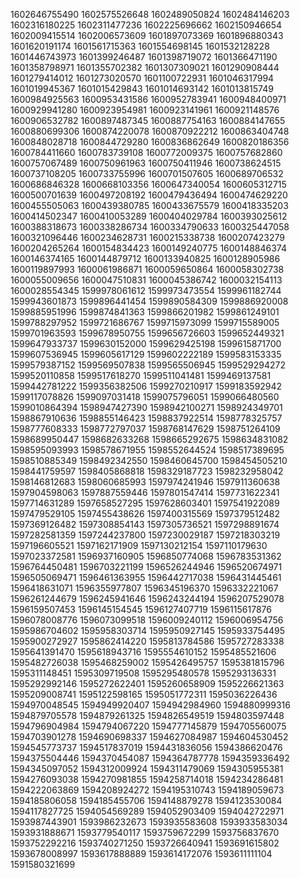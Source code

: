 1602646755490
1602575526648
1602489050824
1602484146203
1602316180225
1602311477236
1602225696662
1602150946654
1602009415514
1602006573609
1601897073369
1601896880343
1601620191174
1601561715363
1601554698145
1601532128228
1601446743973
1601399246487
1601398719072
1601366471190
1601358798971
1601355702382
1601307309021
1601290908444
1601279414012
1601273020570
1601100722931
1601046317994
1601019945367
1601015429843
1601014693142
1601013815749
1600984925563
1600953431586
1600952783941
1600948400971
1600929941280
1600923954981
1600923141961
1600921148576
1600906532782
1600897487345
1600887754163
1600884147655
1600880699306
1600874220078
1600870922212
1600863404748
1600848028718
1600844729280
1600836862649
1600820186356
1600784411660
1600783739108
1600772009375
1600757682860
1600757067489
1600750961963
1600750411946
1600738624515
1600737108205
1600733755996
1600701507605
1600689706532
1600686846328
1600668103356
1600647340054
1600605312715
1600500701639
1600497208192
1600479436494
1600474629220
1600455505063
1600439380785
1600433675579
1600418335203
1600414502347
1600410053289
1600404029784
1600393025612
1600388318673
1600338286734
1600334790633
1600325447058
1600321096446
1600234628731
1600215338738
1600207423279
1600204265264
1600154834423
1600149240775
1600148846374
1600146374165
1600144879712
1600133940825
1600128905986
1600119897993
1600061986871
1600059650864
1600058302738
1600055009656
1600047510831
1600045386742
1600032154113
1600028554345
1599978061612
1599973473554
1599961182744
1599943601873
1599896441454
1599890584309
1599886920008
1599885951996
1599874841363
1599866201982
1599861249101
1599788297952
1599721686767
1599715973099
1599715589005
1599701963593
1599678950755
1599656726603
1599652449321
1599647933737
1599630152000
1599629425198
1599615871700
1599607536945
1599605617129
1599602222189
1599583153335
1599579387152
1599569507838
1599565506945
1599529294272
1599520110858
1599517618270
1599511041481
1599469137581
1599442781222
1599356382506
1599270210917
1599183592942
1599117078826
1599097031418
1599075796051
1599066480560
1599010864394
1598947427390
1598942100271
1598924349701
1598867910636
1598855146423
1598837922514
1598778325757
1598777608333
1598772797037
1598768147629
1598751264109
1598689950447
1598682633268
1598665292675
1598634831082
1598595093993
1598578671955
1598552644524
1598517389695
1598510885349
1598492342550
1598460645700
1598454505210
1598441759597
1598405868818
1598329187723
1598232958042
1598146812683
1598060685993
1597974241946
1597911360638
1597904598063
1597887559446
1597801547414
1597731622341
1597714631289
1597658527295
1597628603401
1597541922089
1597479529105
1597455438626
1597400315569
1597379512482
1597369126482
1597308854143
1597305736521
1597298891674
1597282581359
1597244237800
1597230029187
1597218303219
1597196605521
1597162171909
1597130212154
1597110179630
1597023372581
1596937160905
1596850774068
1596783531362
1596764450481
1596703221199
1596526244946
1596520674971
1596505069471
1596461363955
1596442717038
1596431445461
1596418631071
1596355977807
1596345196370
1596332221067
1596261244679
1596245941646
1596243244194
1596207529078
1596159507453
1596145154545
1596127407719
1596115617876
1596078008776
1596073099518
1596009240112
1596006954756
1595986704602
1595958303714
1595950927145
1595933754495
1595900272927
1595862414220
1595813784586
1595727283338
1595641391470
1595618943716
1595554610152
1595485521606
1595482726038
1595468259002
1595426495757
1595381815796
1595311148451
1595309719508
1595295480578
1595293136331
1595292992146
1595272622401
1595260658909
1595226621363
1595209008741
1595122598165
1595051772311
1595036226436
1594970048545
1594949920407
1594942984960
1594880999316
1594879705578
1594879261325
1594826549519
1594803597448
1594796904984
1594794067220
1594777145879
1594705560075
1594703901278
1594690698337
1594627084987
1594604530452
1594545773737
1594517837019
1594431836056
1594386620476
1594375504446
1594370454087
1594364787778
1594359336492
1594345097052
1594312009924
1594311479069
1594305955381
1594276093038
1594270981855
1594258714018
1594234286481
1594222063869
1594208924272
1594195310743
1594189059673
1594185806058
1594185455706
1594148879278
1594123530084
1594117827725
1594054569289
1594052903409
1594042722971
1593987443901
1593986232673
1593935583608
1593933583034
1593931888671
1593779540117
1593759672299
1593756837670
1593752292216
1593740271250
1593726640941
1593691615802
1593678008997
1593617888889
1593614172076
1593611111104
1591580321699


